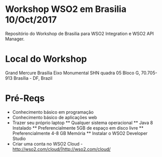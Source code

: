 # Workshop WSO2 em Brasilia 10/Oct/2017 
Repositório do Workshop de Brasilia para WSO2 Integration e WSO2 API Manager.

# Local do Workshop 
Grand Mercure Brasília Eixo Monumental
SHN quadra 05 Bloco G,
70.705-913 Brasília - DF,
Brazil

# Pré-Reqs
* Conhecimento básico em programação
* Conhecimento básico de aplicações web
* Trazer seu próprio laptop
** Qualquer sistema operacional
** Java 8 Instalado
** Preferencialmente 5GB de espaço em disco livre
** Preferencialmente 4-8 GB Memória
** Instalar o WSO2 Developer Studio
* Criar uma conta no WSO2 Cloud - http://wso2.com/cloud/|http://wso2.com/cloud/



